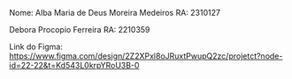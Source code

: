 Nome: Alba Maria de Deus Moreira Medeiros
RA: 2310127

Debora Procopio Ferreira
RA: 2210359

Link do Figma: https://www.figma.com/design/2Z2XPxl8oJRuxtPwupQ2zc/projetct?node-id=22-22&t=Kd543L0krpYRoU3B-0
